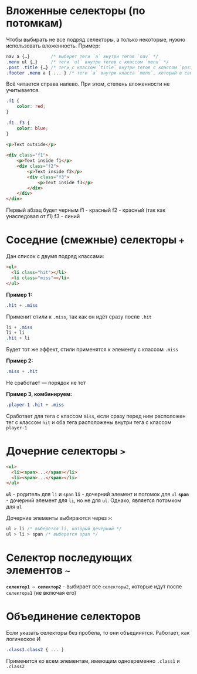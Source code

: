 # Вложенные селекторы (по потомкам)

Чтобы выбирать не все подряд селекторы, а только некоторые, нужно использовать вложенность. Пример:
```CSS
nav a {…}        /* выберет теги `a` внутри тегов `nav` */
.menu ul {…}     /* теги `ul` внутри тегов с классом `menu` */
.post .title {…} /* теги с классом `title` внутри тегов с классом `post` */
.footer .menu a { ... } /* теги `а` внутри класса `menu`, который в свою очередь внутри класса `footer`*/
```

Всё читается справа налево. При этом, степень вложенности не учитывается.
```css
.f1 {  
    color: red;  
}  
  
.f1 .f3 {  
    color: blue;  
}
```
```html
<p>Text outside</p>  
  
<div class="f1">  
    <p>Text inside f1</p>  
    <div class="f2">  
        <p>Text inside f2</p>  
        <div class="f3">  
            <p>Text inside f3</p>  
        </div>
	</div>
</div>
```
Первый абзац будет черным
f1 - красный
f2 - красный (так как унаследовал от f1)
f3 - синий

# Соседние (смежные) селекторы `+`
Дан список с двумя подряд классами:
```html
<ul>
  <li class="hit"></li>
  <li class="miss"></li>
</ul>
```
**Пример 1:**
```css
.hit + .miss
```
Применит стили к `.miss`, так как он идёт сразу после `.hit`
```css
li + .miss
li + li
.hit + li
```
Будет тот же эффект, стили применятся к элементу с классом `.miss`

**Пример 2:**
```css
.miss + .hit
```
Не сработает — порядок не тот

**Пример 3, комбинируем:**
```css
.player-1 .hit + .miss
```
Cработает для тега с классом `miss`, если сразу перед ним расположен тег с классом `hit` и оба тега расположены внутри тега с классом `player-1`

# Дочерние селекторы `>`
```html
<ul>
  <li><span>...</span></li>
  <li><span>...</span></li>
</ul>
```
**`ul`** - родитель для `li` и `span`
**`li`** - дочерний элемент и потомок для `ul`
**`span`** - дочерний элемент для `li`, но не для `ul`. Однако, является потомком для `ul`

Дочерние элементы выбираются через `>`:
```css
ul > li /* выберется li, который дечерний */
ul > li > span /* выберется span */
```
# Селектор последующих элементов `~`
**`селектор1 ~ селектор2`** - выбирает все `селекторы2`, которые идут после `селектора1` (не включая его)

# Объединение селекторов
Если указать селекторы без пробела, то они объединятся. Работает, как логическое И
```css
.class1.class2 { ... }
```
Применится ко всем элементам, имеющим одновременно `.class1` и `.class2`
